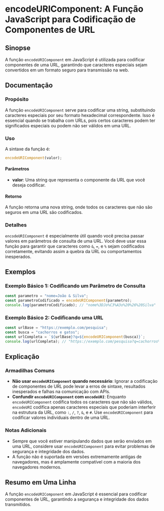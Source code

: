 <!--
Meta Description: # encodeURIComponent: A Função JavaScript para Codificação de Componentes de URL ## Sinopse A função `encodeURIComponent` em JavaScript é utilizada pa...
Meta Keywords: encodeuricomponent, url, uma, que, função
-->

# encodeURIComponent: A Função JavaScript para Codificação de Componentes de URL

## Sinopse
A função `encodeURIComponent` em JavaScript é utilizada para codificar componentes de uma URL, garantindo que caracteres especiais sejam convertidos em um formato seguro para transmissão na web.

## Documentação
### Propósito
A função `encodeURIComponent` serve para codificar uma string, substituindo caracteres especiais por seu formato hexadecimal correspondente. Isso é essencial quando se trabalha com URLs, pois certos caracteres podem ter significados especiais ou podem não ser válidos em uma URL.

### Uso
A sintaxe da função é:

```javascript
encodeURIComponent(valor);
```

#### Parâmetros
- **valor**: Uma string que representa o componente da URL que você deseja codificar.

#### Retorno
A função retorna uma nova string, onde todos os caracteres que não são seguros em uma URL são codificados.

### Detalhes
`encodeURIComponent` é especialmente útil quando você precisa passar valores em parâmetros de consulta de uma URL. Você deve usar essa função para garantir que caracteres como `&`, `=`, e `%` sejam codificados corretamente, evitando assim a quebra da URL ou comportamentos inesperados.

## Exemplos
### Exemplo Básico 1: Codificando um Parâmetro de Consulta
```javascript
const parametro = "nome=João & Silva";
const parametroCodificado = encodeURIComponent(parametro);
console.log(parametroCodificado); // "nome%3DJo%C3%A3o%20%26%20Silva"
```

### Exemplo Básico 2: Codificando uma URL
```javascript
const urlBase = "https://exemplo.com/pesquisa";
const busca = "cachorros e gatos";
const urlCompleta = `${urlBase}?q=${encodeURIComponent(busca)}`;
console.log(urlCompleta); // "https://exemplo.com/pesquisa?q=cachorros%20e%20gatos"
```

## Explicação
### Armadilhas Comuns
- **Não usar `encodeURIComponent` quando necessário**: Ignorar a codificação de componentes de URL pode levar a erros de sintaxe, resultados inesperados e falhas na comunicação com APIs.
- **Confundir `encodeURIComponent` com `encodeURI`**: Enquanto `encodeURIComponent` codifica todos os caracteres que não são válidos, `encodeURI` codifica apenas caracteres especiais que poderiam interferir na estrutura da URL, como `:`, `/`, `?`, `&`, e `#`. Use `encodeURIComponent` para codificar valores individuais dentro de uma URL.

### Notas Adicionais
- Sempre que você estiver manipulando dados que serão enviados em uma URL, considere usar `encodeURIComponent` para evitar problemas de segurança e integridade dos dados.
- A função não é suportada em versões extremamente antigas de navegadores, mas é amplamente compatível com a maioria dos navegadores modernos.

## Resumo em Uma Linha
A função `encodeURIComponent` em JavaScript é essencial para codificar componentes de URL, garantindo a segurança e integridade dos dados transmitidos.